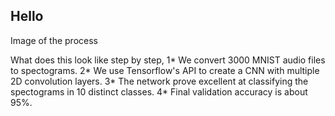 ## Hello

Image of the process

What does this look like step by step,
1* We convert 3000 MNIST audio files to spectograms.
2* We use Tensorflow's API to create a CNN with multiple 2D convolution layers.
3* The network prove excellent at classifying the spectograms in 10 distinct classes. 
4* Final validation accuracy is about 95%.
